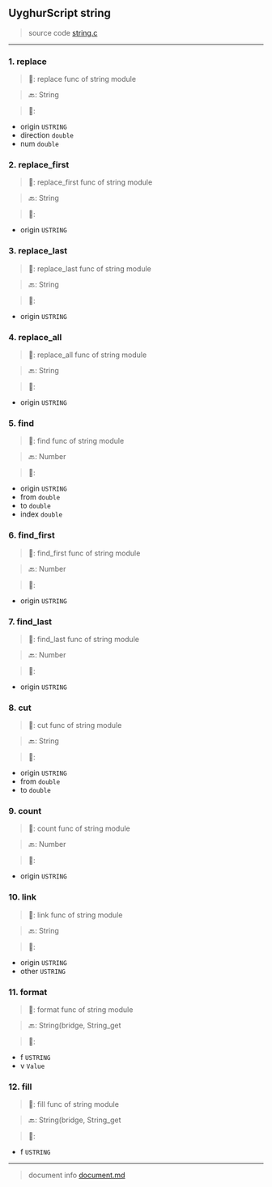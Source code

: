 
## UyghurScript string

> source code [string.c](../../uyghur/internals/string.c)
---

### 1. replace

> 📝:  replace func of string module

> 🔙: String

> 🛒: 
* origin  `USTRING`
* direction  `double`
* num  `double`


### 2. replace_first

> 📝:  replace_first func of string module

> 🔙: String

> 🛒: 
* origin  `USTRING`


### 3. replace_last

> 📝:  replace_last func of string module

> 🔙: String

> 🛒: 
* origin  `USTRING`


### 4. replace_all

> 📝:  replace_all func of string module

> 🔙: String

> 🛒: 
* origin  `USTRING`


### 5. find

> 📝:  find func of string module

> 🔙: Number

> 🛒: 
* origin  `USTRING`
* from  `double`
* to  `double`
* index  `double`


### 6. find_first

> 📝:  find_first func of string module

> 🔙: Number

> 🛒: 
* origin  `USTRING`


### 7. find_last

> 📝:  find_last func of string module

> 🔙: Number

> 🛒: 
* origin  `USTRING`


### 8. cut

> 📝:  cut func of string module

> 🔙: String

> 🛒: 
* origin  `USTRING`
* from  `double`
* to  `double`


### 9. count

> 📝:  count func of string module

> 🔙: Number

> 🛒: 
* origin  `USTRING`


### 10. link

> 📝:  link func of string module

> 🔙: String

> 🛒: 
* origin  `USTRING`
* other  `USTRING`


### 11. format

> 📝:  format func of string module

> 🔙: String(bridge, String_get

> 🛒: 
* f  `USTRING`
* v  `Value`


### 12. fill

> 📝:  fill func of string module

> 🔙: String(bridge, String_get

> 🛒: 
* f  `USTRING`


---
> document info [document.md](../README.md)
